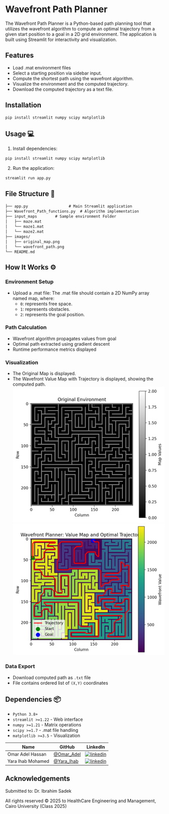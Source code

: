 # Wavefront Path Planner 

The Wavefront Path Planner is a Python-based path planning tool that utilizes the wavefront algorithm to compute an optimal trajectory from a given start position to a goal in a 2D grid environment. The application is built using Streamlit for interactivity and visualization.

## Features
- Load .mat environment files
- Select a starting position via sidebar input.
- Compute the shortest path using the wavefront algorithm.
- Visualize the environment and the computed trajectory.
- Download the computed trajectory as a text file.

## Installation
```bash
pip install streamlit numpy scipy matplotlib
```

## Usage 💻

1. Install dependencies:
```bash
pip install streamlit numpy scipy matplotlib
```
2. Run the application:
```bash
streamlit run app.py
```

## File Structure 📂

```plaintext
├── app.py                  # Main Streamlit application
├── Wavefront_Path_functions.py  # Algorithm implementation
├── input_maps        # Sample environment Folder
│   ├── maze.mat   
│   └── maze1.mat
│   └── maze2.mat 
├── images/               
│   ├── original_map.png    
│   └── wavefront_path.png  
└── README.md            
```

## How It Works ⚙️

### Environment Setup
- Upload a .mat file: The .mat file should contain a 2D NumPy array named map, where:
  - `0`: represents free space.
  - `1`: represents obstacles.
  - `2`: represents the goal position.

### Path Calculation
- Wavefront algorithm propagates values from goal
- Optimal path extracted using gradient descent
- Runtime performance metrics displayed

### Visualization
- The Original Map is displayed.
- The Wavefront Value Map with Trajectory is displayed, showing the computed path.
![Wavefront Example](images/original_map.png) 
![Wavefront Example](images/wavefront_path.png) 

### Data Export
- Download computed path as `.txt` file
- File contains ordered list of `(X,Y)` coordinates

## Dependencies 📦
- `Python 3.8+`
- `streamlit >=1.22` - Web interface
- `numpy >=1.21` - Matrix operations
- `scipy >=1.7` - .mat file handling
- `matplotlib >=3.5` - Visualization

| Name | GitHub | LinkedIn |
| ---- | ------ | -------- |
| Omar Adel Hassan | [@Omar_Adel](https://github.com/omar-adel1) | [![linkedin](https://img.shields.io/badge/linkedin-0A66C2?style=for-the-badge&logo=linkedin&logoColor=white)](https://www.linkedin.com/in/omar-adel-59b707231/) |
| Yara Ihab Mohamed | [@Yara_Ihab](https://github.com/YaraIhab2) | [![linkedin](https://img.shields.io/badge/linkedin-0A66C2?style=for-the-badge&logo=linkedin&logoColor=white)](https://www.linkedin.com/in/yara-ihab-022061268/) |

## Acknowledgements

Submitted to: Dr. Ibrahim Sadek

All rights reserved © 2025 to HealthCare Engineering and Management, Cairo University (Class 2025)
